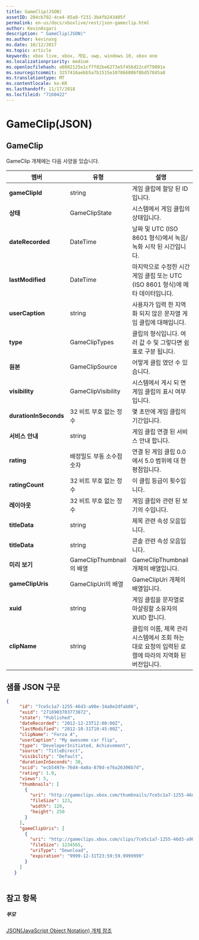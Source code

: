 ```yaml
---
title: GameClip(JSON)
assetID: 204cb702-4ce4-85a8-f231-3b4fb243405f
permalink: en-us/docs/xboxlive/rest/json-gameclip.html
author: KevinAsgari
description: " GameClip(JSON)"
ms.author: kevinasg
ms.date: 10/12/2017
ms.topic: article
keywords: xbox live, xbox, 게임, uwp, windows 10, xbox one
ms.localizationpriority: medium
ms.openlocfilehash: a0882125e1cf7f82be6273e5f456d22cdf79891e
ms.sourcegitcommit: 3257416aebb5a7b1515e107866806f8bd57845a8
ms.translationtype: MT
ms.contentlocale: ko-KR
ms.lasthandoff: 11/17/2018
ms.locfileid: "7160422"
---
```

# <a name="gameclip-json"></a>GameClip(JSON)
 
<a id="ID4EO"></a>

 
## <a name="gameclip"></a>GameClip
 
GameClip 개체에는 다음 사양을 있습니다.
 
| 멤버| 유형| 설명| 
| --- | --- | --- | 
| <b>gameClipId</b>| string| 게임 클립에 할당 된 ID입니다.| 
| <b>상태</b>| GameClipState| 시스템에서 게임 클립의 상태입니다.| 
| <b>dateRecorded</b>| DateTime| 날짜 및 UTC (ISO 8601 형식)에서 녹음/녹화 시작 된 시간입니다.| 
| <b>lastModified</b>| DateTime| 마지막으로 수정한 시간 게임 클립 또는 UTC (ISO 8601 형식)에 메타 데이터입니다.| 
| <b>userCaption</b>| string| 사용자가 입력 한 지역화 되지 않은 문자열 게임 클립에 대해입니다.| 
| <b>type</b>| GameClipTypes| 클립의 형식입니다. 여러 값 수 및 그렇다면 쉼표로 구분 됩니다.| 
| <b>원본</b>| GameClipSource| 어떻게 클립 였던 수 있습니다.| 
| <b>visibility</b>| GameClipVisibility| 시스템에서 게시 되 면 게임 클립의 표시 여부입니다.| 
| <b>durationInSeconds</b>| 32 비트 부호 없는 정수| 몇 초만에 게임 클립의 기간입니다.| 
| <b>서비스 안내</b>| string| 게임 클립 연결 된 서비스 안내 합니다.| 
| <b>rating</b>| 배정밀도 부동 소수점 숫자| 연결 된 게임 클립 0.0에서 5.0 범위에 대 한 평점입니다.| 
| <b>ratingCount</b>| 32 비트 부호 없는 정수| 이 클립 등급이 횟수입니다.| 
| <b>레이아웃</b>| 32 비트 부호 없는 정수| 게임 클립와 관련 된 보기의 수입니다.| 
| <b>titleData</b>| string| 제목 관련 속성 모음입니다.| 
| <b>titleData</b>| string| 콘솔 관련 속성 모음입니다.| 
| <b>미리 보기</b>| GameClipThumbnail의 배열| GameClipThumbnail 개체의 배열입니다.| 
| <b>gameClipUris</b>| GameClipUri의 배열| GameClipUri 개체의 배열입니다.| 
| <b>xuid</b>| string| 게임 클립을 문자열로 마샬링할 소유자의 XUID 합니다.| 
| <b>clipName</b>| string| 클립의 이름, 제목 관리 시스템에서 조회 하는 대로 요청의 입력된 로캘에 따라의 지역화 된 버전입니다.| 
  
<a id="ID4ERH"></a>

 
## <a name="sample-json-syntax"></a>샘플 JSON 구문
 

```json
{
     "id": "7ce5c1a7-1255-46d3-a90e-34a0e2dfab06",
     "xuid": "2716903703773872",
     "state": "Published", 
     "dateRecorded": "2012-12-23T12:00:00Z",
     "lastModified": "2012-10-31T10:45:00Z",
     "clipName": "Forza 4",
     "userCaption": "My awesome car flip",
     "type": "DeveloperInitiated, Achievement",
     "source": "TitleDirect",
     "visibility": "Default",
     "durationInSeconds": 30,
     "scid": "ecb5497e-76d4-4a8a-870d-e76a26306b7d",
     "rating": 1.0,
     "views": 5,
     "thumbnails": [
       {
         "uri": "http://gameclips.xbox.com/thumbnails/7ce5c1a7-1255-46d3-a90e-34a0e2dfab06/small.jpg",
         "fileSize": 123,
         "width": 120,
         "height": 250
       }
     ],
     "gameClipUris": [
       {
         "uri": "http://gameclips.xbox.com/clips/7ce5c1a7-1255-46d3-a90e-34a0e2dfab06/clip.mp4",
         "fileSize": 1234565,
         "uriType": "Download",
         "expiration": "9999-12-31T23:59:59.9999999"
       }
     ]
   }
    
```

  
<a id="ID4E1H"></a>

 
## <a name="see-also"></a>참고 항목
 
<a id="ID4E3H"></a>

 
##### <a name="parent"></a>부모 

[JSON(JavaScript Object Notation) 개체 참조](atoc-xboxlivews-reference-json.md)

   